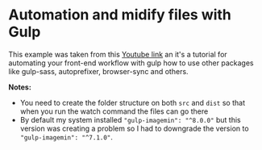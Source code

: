 # Automation and midify files with Gulp

This example was taken from this [Youtube link](https://www.youtube.com/watch?v=4InNrO1phgA) an it's a tutorial for automating your front-end workflow with gulp how to use other packages like gulp-sass, autoprefixer, browser-sync and others.

**Notes:**

- You need to create the folder structure on both `src` and `dist` so that when you run the watch command the files can go there
- By default my system installed `"gulp-imagemin": "^8.0.0"` but this version was creating a problem so I had to downgrade the version to `"gulp-imagemin": "^7.1.0"`.
